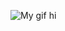 ![My gif](https://media0.giphy.com/media/CFTCKhAgJgxY8gXrlM/giphy.gif?cid=790b76114a9af16f49df6c2c853dec8528f4ebf8467cf379&rid=giphy.gif&ct=g)
hi

